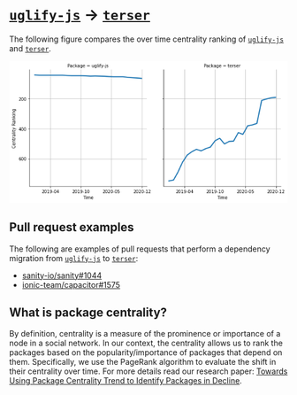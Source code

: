 # [`uglify-js`](https://www.npmjs.com/package/uglify-js) -> [`terser`](https://www.npmjs.com/package/terser)

The following figure compares the over time centrality ranking of [`uglify-js`](https://www.npmjs.com/package/uglify-js) and [`terser`](https://www.npmjs.com/package/terser).

![the centrality of uglify-js and terser](../figs/uglify-js_terser.png)

## Pull request examples

The following are examples of pull requests that perform a dependency migration from [`uglify-js`](https://www.npmjs.com/package/uglify-js) to [`terser`](https://www.npmjs.com/package/terser):

- [sanity-io/sanity#1044](https://github.com/sanity-io/sanity/pull/1044)
- [ionic-team/capacitor#1575](https://github.com/ionic-team/capacitor/pull/1575)

## What is package centrality?

By definition, centrality is a measure of the prominence or importance of a node in a social network.
In our context, the centrality allows us to rank the packages based on the popularity/importance of packages that depend on them.
Specifically, we use the PageRank algorithm to evaluate the shift in their centrality over time.
For more details read our research paper: [Towards Using Package Centrality Trend to Identify Packages in Decline](https://arxiv.org/abs/2107.10168).
